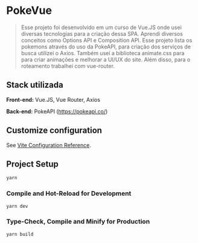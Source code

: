 # PokeVue

>Esse projeto foi desenvolvido em um curso de Vue.JS onde usei diversas tecnologias para a criação dessa SPA. Aprendi diversos conceitos como Options API e Composition API. 
Esse projeto lista os pokemons através do uso da PokeAPI, para criação dos serviços de busca utilizei o Axios. 
Também usei a biblioteca animate.css para para criar animações e melhorar a UI/UX do site. Além disso, para o roteamento trabalhei com vue-router.
    
## Stack utilizada

**Front-end:** Vue.JS, Vue Router, Axios

**Back-end:** PokeAPI  (https://pokeapi.co/)


## Customize configuration

See [Vite Configuration Reference](https://vitejs.dev/config/).

## Project Setup

```sh
yarn
```

### Compile and Hot-Reload for Development

```sh
yarn dev
```

### Type-Check, Compile and Minify for Production

```sh
yarn build
```
